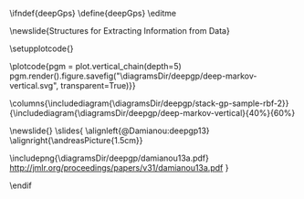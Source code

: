 \ifndef{deepGps}
\define{deepGps}
\editme

\newslide{Structures for Extracting Information from Data}

\setupplotcode{}

\plotcode{pgm = plot.vertical_chain(depth=5)
pgm.render().figure.savefig("\diagramsDir/deepgp/deep-markov-vertical.svg", transparent=True)}}

\columns{\includediagram{\diagramsDir/deepgp/stack-gp-sample-rbf-2}}{\includediagram{\diagramsDir/deepgp/deep-markov-vertical}{40%}{60%}

\newslide{} 
\slides{
\alignleft{@Damianou:deepgp13} \alignright{\andreasPicture{1.5cm}}

\includepng{\diagramsDir/deepgp/damianou13a.pdf}
<http://jmlr.org/proceedings/papers/v31/damianou13a.pdf>
}

\endif

